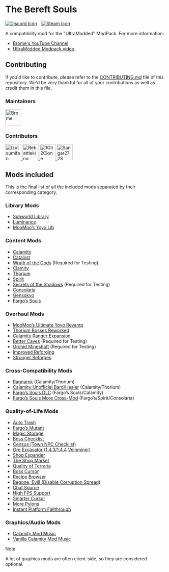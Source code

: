 # The Bereft Souls

[![Discord Icon]][Discord]&emsp;[![Steam Icon]][Steam Workshop Link]&emsp;

[Discord Icon]: https://img.shields.io/badge/Discord-Brome%20World-black.svg
[Discord]: https://discord.com/invite/nYJfz3jgQy
[Steam Icon]: https://img.shields.io/badge/Steam%20Workshop-0960b7.svg
[Steam Workshop Link]: https://steamcommunity.com/sharedfiles/filedetails/?id=3340400317

A compatibility mod for the "UltraModded" ModPack. For more information:

- [Brome's YouTube Channel](https://www.youtube.com/@bromex_).
- [UltraModded Modpack video](https://www.youtube.com/watch?v=Q5F2woNRHNs).

## Contributing

If you'd like to contribute, please refer to the
[CONTRIBUTING.md](./CONTRIBUTING.md) file of this repository. We'd be very
thankful for all of your contributions as well as credit them in this file.

### Maintainers

<!-- markdownlint-disable MD033 -->
<a href="https://github.com/bromeex" title="Brome">
  <img
      src="https://avatars.githubusercontent.com/u/109879946?v=4"
      width="50"
      alt="Brome"
  />
</a>


<!-- markdownlint-enable MD033 -->

### Contributors

<!-- markdownlint-disable MD033 -->
<a href="https://github.com/izutsumifan" title="Izutsumifan">
  <img
      src="https://avatars.githubusercontent.com/u/91285741?v=4"
      width="50"
      alt="Izutsumifan"
  />
</a>

<a href="https://github.com/ggk8" title="Rebattleking">
  <img
      src="https://avatars.githubusercontent.com/u/148354820?v=4"
      width="50"
      alt="Rebattleking"
  />
</a>

<a href="https://github.com/1Git2Clone" title="1Git2Clone">
  <img
      src="https://avatars.githubusercontent.com/u/171241044?v=4"
      width="50"
      alt="1Git2Clone"
  />
</a>

<a href="https://github.com/Sangar2728" title="Sangar2728">
  <img
      src="https://avatars.githubusercontent.com/u/183438273?v=4"
      width="50"
      alt="Sangar2728"
  />
</a>
<!-- markdownlint-enable MD033 -->

## Mods included

This is the final list of all the included mods separated by their
corresponding category.

### Library Mods

- [Subworld Library](https://steamcommunity.com/sharedfiles/filedetails/?id=2785100219)
- [Luminance](https://steamcommunity.com/sharedfiles/filedetails/?id=3222493606)
- [MooMoo’s Yoyo Lib](https://steamcommunity.com/sharedfiles/filedetails/?id=3069154070)

### Content Mods

- [Calamity](https://steamcommunity.com/sharedfiles/filedetails/?id=2824688072 "Steam Workshop Link")
- [Catalyst](https://steamcommunity.com/sharedfiles/filedetails/?id=2838015851 "Steam Workshop Link")
- [Wrath of the Gods](https://steamcommunity.com/sharedfiles/filedetails/?id=2995193002
"Steam Workshop Link") (Required for Testing)
- [Clamity](https://steamcommunity.com/sharedfiles/filedetails/?id=3028584450
"Steam Workshop Link")
- [Thorium](https://steamcommunity.com/sharedfiles/filedetails/?id=2909886416 "Steam Workshop Link")
- [Spirit](https://steamcommunity.com/sharedfiles/filedetails/?id=2982372319 "Steam Workshop Link")
- [Secrets of the Shadows](https://steamcommunity.com/sharedfiles/filedetails/?id=2843112914
"Steam Workshop Link") (Required for Testing)
- [Consolaria](https://steamcommunity.com/sharedfiles/filedetails/?id=2864843929 "Steam Workshop Link")
- [Gensokyo](https://steamcommunity.com/sharedfiles/filedetails/?id=2817254924 "Steam Workshop Link")
- [Fargo’s Souls](https://steamcommunity.com/sharedfiles/filedetails/?id=2815540735 "Steam Workshop Link")

### Overhaul Mods

- [MooMoo’s Ultimate Yoyo Revamp](https://steamcommunity.com/sharedfiles/filedetails/?id=2977808495 "Steam Workshop Link")
- [Thorium Bosses Reworked](https://steamcommunity.com/sharedfiles/filedetails/?id=3070717963 "Steam Workshop Link")
- [Calamity Ranger Expansion](https://steamcommunity.com/sharedfiles/filedetails/?id=2860270524 "Steam Workshop Link")
- [Better Caves](https://steamcommunity.com/sharedfiles/filedetails/?id=3158254975
"Steam Workshop Link") (Required for Testing)
- [Orchid Mineshaft](https://steamcommunity.com/sharedfiles/filedetails/?id=2939093580
"Steam Workshop Link") (Required for Testing)
- [Improved Reforging](https://steamcommunity.com/sharedfiles/filedetails/?id=3311951988 "Steam Workshop Link")
- [Stronger Reforges](https://steamcommunity.com/sharedfiles/filedetails/?id=3267459688 "Steam Workshop Link")

### Cross-Compatibility Mods

- [Ragnarok](https://steamcommunity.com/sharedfiles/filedetails/?id=3114886209
"Steam Workshop Link") (Calamity/Thorium)
- [Calamity Unofficial Bard/Healer](https://steamcommunity.com/sharedfiles/filedetails/?id=3142064272
"Steam Workshop Link") (Calamity/Thorium)
- [Fargo’s Souls DLC](https://steamcommunity.com/sharedfiles/filedetails/?id=3044249615
"Steam Workshop Link") (Fargo’s Souls/Calamity)
- [Fargo’s Souls More Cross-Mod](https://steamcommunity.com/sharedfiles/filedetails/?id=3326463997
"Steam Workshop Link") (Fargo’s/Spirit/Consolaria)

### Quality-of-Life Mods

- [Auto Trash](https://steamcommunity.com/sharedfiles/filedetails/?id=2565540604 "Steam Workshop Link")
- [Fargo’s Mutant](https://steamcommunity.com/sharedfiles/filedetails/?id=2570931073 "Steam Workshop Link")
- [Magic Storage](https://steamcommunity.com/sharedfiles/filedetails/?id=2563309347 "Steam Workshop Link")
- [Boss Checklist](https://steamcommunity.com/sharedfiles/filedetails/?id=2669644269 "Steam Workshop Link")
- [Census (Town NPC Checklist)](https://steamcommunity.com/sharedfiles/filedetails/?id=2687866031 "Steam Workshop Link")
- [Ore Excavator (1.4.3/1.4.4 Veinminer)](https://steamcommunity.com/sharedfiles/filedetails/?id=2565639705 "Steam Workshop Link")
- [Shop Expander](https://steamcommunity.com/sharedfiles/filedetails/?id=2828370879 "Steam Workshop Link")
- [The Shop Market](https://steamcommunity.com/sharedfiles/filedetails/?id=2572367426 "Steam Workshop Link")
- [Quality of Terraria](https://steamcommunity.com/sharedfiles/filedetails/?id=2797518634 "Steam Workshop Link")
- [Boss Cursor](https://steamcommunity.com/sharedfiles/filedetails/?id=2816694149 "Steam Workshop Link")
- [Recipe Browser](https://steamcommunity.com/sharedfiles/filedetails/?id=2619954303 "Steam Workshop Link")
- [Begone, Evil! (Disable Corruption Spread)](https://steamcommunity.com/sharedfiles/filedetails/?id=2669670918 "Steam Workshop Link")
- [Chat Source](https://steamcommunity.com/sharedfiles/filedetails/?id=2566083800 "Steam Workshop Link")
- [High FPS Support](https://steamcommunity.com/sharedfiles/filedetails/?id=3119712528 "Steam Workshop Link")
- [Smarter Cursor](https://steamcommunity.com/sharedfiles/filedetails/?id=2877850919 "Steam Workshop Link")
- [More Pylons](https://steamcommunity.com/sharedfiles/filedetails/?id=2974503494 "Steam Workshop Link")
- [Instant Platform Fallthrough](https://steamcommunity.com/sharedfiles/filedetails/?id=2992213994 "Steam Workshop Link")

### Graphics/Audio Mods

- [Calamity Mod Music](https://steamcommunity.com/sharedfiles/filedetails/?id=2824688266 "Steam Workshop Link")
- [Vanilla Calamity Mod Music](https://steamcommunity.com/sharedfiles/filedetails/?id=2816188633 "Steam Workshop Link")


> [!NOTE]
> A lot of graphics mods are often client-side, so they are considered optional.
